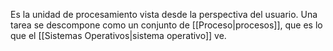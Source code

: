 Es la unidad de procesamiento vista desde la perspectiva del usuario. Una tarea se descompone como un conjunto de [[Proceso|procesos]], que es lo que el [[Sistemas Operativos|sistema operativo]] ve.